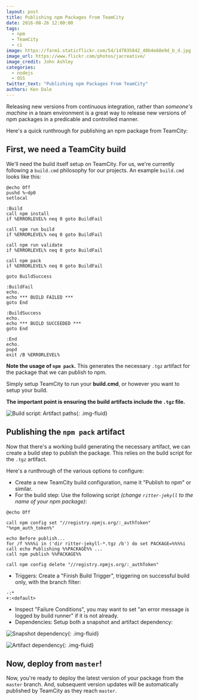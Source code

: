 ```yaml
---
layout: post
title: Publishing npm Packages From TeamCity
date: 2016-08-26 12:00:00
tags:
  - npm
  - TeamCity
  - ci
image: https://farm1.staticflickr.com/54/147035842_40b4e68e9d_b_d.jpg
image_url: https://www.flickr.com/photos/jacreative/
image_credit: John Ashley
categories:
  - nodejs
  - OSS
twitter_text: "Publishing npm Packages From TeamCity"
authors: Ken Dale
---
```


Releasing new versions from continuous integration, rather than *someone's machine* in a team environment is a great way to release new versions of npm packages in a predicable and controlled manner.

Here's a quick runthrough for publishing an npm package from TeamCity:

## First, we need a TeamCity build

We'll need the build itself setup on TeamCity. For us, we're currently following a `build.cmd` philosophy for our projects. An example `build.cmd` looks like this:

```
@echo Off
pushd %~dp0
setlocal

:Build
call npm install
if %ERRORLEVEL% neq 0 goto BuildFail

call npm run build
if %ERRORLEVEL% neq 0 goto BuildFail

call npm run validate
if %ERRORLEVEL% neq 0 goto BuildFail

call npm pack
if %ERRORLEVEL% neq 0 goto BuildFail

goto BuildSuccess

:BuildFail
echo.
echo *** BUILD FAILED ***
goto End

:BuildSuccess
echo.
echo *** BUILD SUCCEEDED ***
goto End

:End
echo.
popd
exit /B %ERRORLEVEL%
```

**Note the usage of `npm pack`.** This generates the necessary `.tgz` artifact for the package that we can publish to npm.

Simply setup TeamCity to run your **build.cmd**, or however you want to setup your build.

**The important point is ensuring the build artifacts include the `.tgz` file.**

![Build script: Artifact paths](/images/publishing-npm-packages-from-teamcity/build-script-artifact-paths.png){: .img-fluid}

## Publishing the `npm pack` artifact

Now that there's a working build generating the necessary artifact, we can create a build step to publish the package. This relies on the build script for the `.tgz` artifact.

Here's a runthrough of the various options to configure:

- Create a new TeamCity build configuration, name it "Publish to npm" or similar.
- For the build step: Use the following script *(change `ritter-jekyll` to the name of your npm package)*:

```
@echo Off

call npm config set "//registry.npmjs.org/:_authToken" "%npm_auth_token%"

echo Before publish...
for /f %%%%i in ('dir ritter-jekyll-*.tgz /b') do set PACKAGE=%%%%i
call echo Publishing %%PACKAGE%% ...
call npm publish %%PACKAGE%%

call npm config delete "//registry.npmjs.org/:_authToken"
```

- Triggers: Create a "Finish Build Trigger", triggering on successful build only, with the branch filter:

```
-:*
+:<default>
```

- Inspect "Failure Conditions", you may want to set "an error message is logged by build runner" if it is not already.
- Dependencies: Setup both a snapshot and artifact dependency:

![Snapshot dependency](/images/publishing-npm-packages-from-teamcity/publish-snapshot-dependency.png){: .img-fluid}

![Artifact dependency](/images/publishing-npm-packages-from-teamcity/publish-artifact-dependency.png){: .img-fluid}

## Now, deploy from `master`!

Now, you're ready to deploy the latest version of your package from the `master` branch. And, subsequent version updates will be automatically published by TeamCity as they reach `master`.

